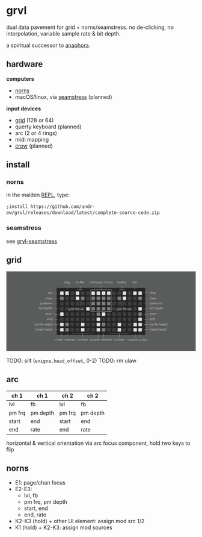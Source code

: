 # grvl

dual data pavement for grid + norns/seamstress. no de-clicking, no interpolation, variable sample rate & bit depth.

a spiritual successor to [anaphora](https://github.com/andr-ew/prosody#anaphora).

## hardware

**computers**

- [norns](https://github.com/p3r7/awesome-monome-norns)
- macOS/linux, via [seamstress](https://github.com/ryleelyman/seamstress) (planned)

**input devices**

- [grid](https://monome.org/docs/grid/) (128 or 64)
- querty keyboard (planned)
- arc (2 or 4 rings)
- midi mapping
- [crow](https://monome.org/docs/crow/) (planned)

## install

### norns

in the maiden [REPL](https://monome.org/docs/norns/image/wifi_maiden-images/install-repl.png), type:

```
;install https://github.com/andr-ew/grvl/releases/download/latest/complete-source-code.zip
```

### seamstress

see [grvl-seamstress](https://github.com/andr-ew/grvl-seamstress)

## grid

![diagram of the grid interface. text description forthcoming](/doc/grvl_grid.png)

TODO: silt (`enigne.head_offset`, 0-2)
TODO: rm ulaw

## arc

| ch 1    | ch 1    | ch 2    | ch 2    |
| ------- | ------- | ------- | ------- |
| lvl     | fb      | lvl     | fb      |
| pm frq  | pm depth| pm frq  | pm depth|
| start   | end     | start   | end     |
| end     | rate    | end     | rate    |

horizontal & vertical orientation via arc focus component, hold two keys to flip

## norns

- E1: page/chan focus
- E2-E3:
  - lvl, fb
  - pm frq, pm depth
  - start, end
  - end, rate
- K2-K3 (hold) + other UI element: assign mod src 1/2
- K1 (hold) + K2-K3: assign mod sources

